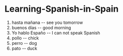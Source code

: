 # Learning-Spanish-in-Spain

1. hasta mañana -- see you tomorrow
2. buenos días  -- good morning
3. Yo hablo Españo -- I can not speak Spanish
4. pollo -- chick
5. perro -- dog
6. pato  -- duck
